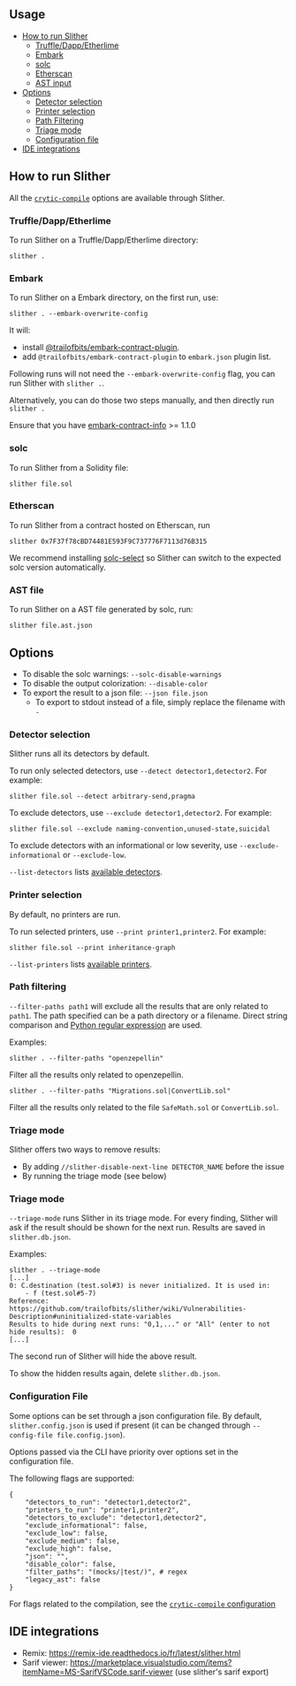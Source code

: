 ## Usage

- [How to run Slither](#how-to-run-slither)
  - [Truffle/Dapp/Etherlime](#truffledappetherlime) 
  - [Embark](#embark) 
  - [solc](#solc)
  - [Etherscan](#etherscan)
  - [AST input](#ast-file)
- [Options](#options)
  - [Detector selection](#detector-selection)
  - [Printer selection](#printer-selection)
  - [Path Filtering](#path-filtering)
  - [Triage mode](#triage-mode)
  - [Configuration file](#configuration-file)
- [IDE integrations](#ide-integration)

## How to run Slither

All the [`crytic-compile`](https://github.com/crytic/crytic-compile/wiki/Configuration) options are available through Slither.

### Truffle/Dapp/Etherlime

To run Slither on a Truffle/Dapp/Etherlime directory:
```
slither .
```

### Embark

To run Slither on a Embark directory, on the first run, use:
```
slither . --embark-overwrite-config
```

It will:
- install [@trailofbits/embark-contract-plugin](https://github.com/crytic/embark-contract-info).
- add `@trailofbits/embark-contract-plugin` to `embark.json` plugin list.

Following runs will not need the `--embark-overwrite-config` flag, you can run Slither with `slither .`.

Alternatively, you can do those two steps manually, and then directly run `slither .`

Ensure that you have [embark-contract-info](https://github.com/crytic/embark-contract-info) >= 1.1.0

### solc

To run Slither from a Solidity file:

```
slither file.sol
```

### Etherscan

To run Slither from a contract hosted on Etherscan, run

```
slither 0x7F37f78cBD74481E593F9C737776F7113d76B315
```

We recommend installing [solc-select](https://github.com/crytic/solc-select/) so Slither can switch to the expected solc version automatically.

### AST file

To run Slither on a AST file generated by solc, run:
```
slither file.ast.json
```

## Options

- To disable the solc warnings: `--solc-disable-warnings`
- To disable the output colorization: `--disable-color`
- To export the result to a json file: `--json file.json`
  - To export to stdout instead of a file, simply replace the filename with `-`

### Detector selection

Slither runs all its detectors by default.

To run only selected detectors, use `--detect detector1,detector2`. For example:
```
slither file.sol --detect arbitrary-send,pragma
```

To exclude detectors, use `--exclude detector1,detector2`. For example:
```
slither file.sol --exclude naming-convention,unused-state,suicidal
```

To exclude detectors with an informational or low severity, use `--exclude-informational` or `--exclude-low`.

`--list-detectors` lists [available detectors](https://github.com/crytic/slither/wiki/Detector-Documentation).

### Printer selection

By default, no printers are run.

To run selected printers, use `--print printer1,printer2`. For example:
```
slither file.sol --print inheritance-graph
```

`--list-printers` lists [available printers](https://github.com/crytic/slither/wiki/Printer-Documentation).

### Path filtering

`--filter-paths path1` will exclude all the results that are only related to `path1`. The path specified can be a path directory or a filename. Direct string comparison and [Python regular expression](https://docs.python.org/3/library/re.html) are used.

Examples:
```
slither . --filter-paths "openzepellin"
```
Filter all the results only related to openzepellin.
```
slither . --filter-paths "Migrations.sol|ConvertLib.sol"
```
Filter all the results only related to the file `SafeMath.sol` or `ConvertLib.sol`.


### Triage mode

Slither offers two ways to remove results:
- By adding `//slither-disable-next-line DETECTOR_NAME` before the issue
- By running the triage mode (see below)

### Triage mode

`--triage-mode` runs Slither in its triage mode. For every finding, Slither will ask if the result should be shown for the next run. Results are saved in `slither.db.json`.

Examples:
```
slither . --triage-mode
[...]
0: C.destination (test.sol#3) is never initialized. It is used in:
	- f (test.sol#5-7)
Reference: https://github.com/trailofbits/slither/wiki/Vulnerabilities-Description#uninitialized-state-variables
Results to hide during next runs: "0,1,..." or "All" (enter to not hide results):  0
[...]
```

The second run of Slither will hide the above result.

To show the hidden results again, delete `slither.db.json`.

### Configuration File

Some options can be set through a json configuration file. By default,  `slither.config.json` is used if present (it can be changed through `--config-file file.config.json`).

Options passed via the CLI have priority over options set in the configuration file.

The following flags are supported:

```
{
    "detectors_to_run": "detector1,detector2",
    "printers_to_run": "printer1,printer2",
    "detectors_to_exclude": "detector1,detector2",
    "exclude_informational": false,
    "exclude_low": false,
    "exclude_medium": false,
    "exclude_high": false,
    "json": "",
    "disable_color": false,
    "filter_paths": "(mocks/|test/)", # regex
    "legacy_ast": false
}
```

For flags related to the compilation, see the [`crytic-compile` configuration](https://github.com/crytic/crytic-compile/blob/master/crytic_compile/cryticparser/defaults.py)

## IDE integrations
* Remix: https://remix-ide.readthedocs.io/fr/latest/slither.html
* Sarif viewer: https://marketplace.visualstudio.com/items?itemName=MS-SarifVSCode.sarif-viewer (use slither's sarif export)
